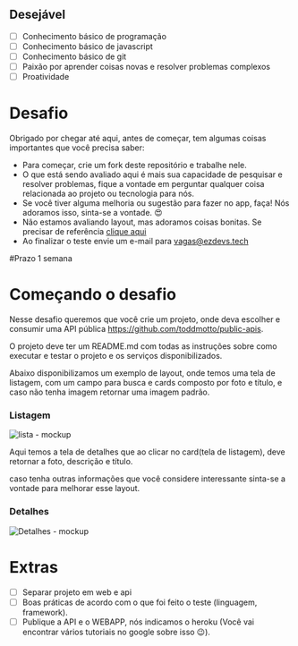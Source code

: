 ## Desejável
- [ ] Conhecimento básico de programação
- [ ] Conhecimento básico de javascript
- [ ] Conhecimento básico de git
- [ ] Paixão por aprender coisas novas e resolver problemas complexos
- [ ] Proatividade

# Desafio

Obrigado por chegar até aqui, antes de começar, tem algumas coisas importantes que você precisa saber:
- Para começar, crie um fork deste repositório e trabalhe nele.
- O que está sendo avaliado aqui é mais sua capacidade de pesquisar e resolver problemas, 
fique a vontade em perguntar qualquer coisa relacionada ao projeto ou tecnologia para nós.
- Se você tiver alguma melhoria ou sugestão para fazer no app, faça! Nós adoramos isso, sinta-se a vontade. 😍
- Não estamos avaliando layout, mas adoramos coisas bonitas. Se precisar de referência [clique aqui](http://www.uplabs.com/)
- Ao finalizar o teste envie um e-mail para vagas@ezdevs.tech

#Prazo 1 semana

# Começando o desafio

Nesse desafio queremos que você crie um projeto, onde deva escolher e consumir uma API pública https://github.com/toddmotto/public-apis.

O projeto deve ter um README.md com todas as instruções sobre como executar e testar o projeto e os serviços disponibilizados.

Abaixo disponibilizamos um exemplo de layout, onde temos uma tela de listagem, com um campo para busca e cards composto por foto e título, e caso não tenha imagem retornar uma imagem padrão.


### Listagem 
![lista - mockup](https://raw.githubusercontent.com/ezDevs/recrutamento/master/images/Lista.png)

Aqui temos a tela de detalhes que ao clicar no card(tela de listagem), deve retornar a foto, descrição e título.

caso tenha outras informações que você considere interessante sinta-se a vontade para melhorar esse layout.

### Detalhes
![Detalhes - mockup](https://raw.githubusercontent.com/ezDevs/recrutamento/master/images/Detalhes.png)

# Extras
- [ ] Separar projeto em web e api
- [ ] Boas práticas de acordo com o que foi feito o teste (linguagem, framework).
- [ ] Publique a API e o WEBAPP, nós indicamos o heroku (Você vai encontrar vários tutoriais no google sobre isso 😉).
